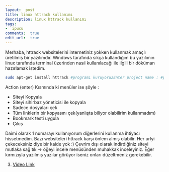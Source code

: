 ```yaml
---
layout:  post
title: linux httrack kullanımı
description: linux httrack kullanımı
tags:
-  ipucu
comments:  true
edit_url:  true
---
```


Merhaba, httrack websitelerini internetiniz yokken kullanmak amaçlı üretilmiş bir yazılımdır. Windows tarafında sıkça kullandığım bu yazılımın linux tarafında terminal üzerinden nasıl kullanılacağı ile ilgili bir döküman hazırlamak istedim.

```sh
sudo apt-get install httrack #programı kuruyoruzEnter project name : #projenin ismiBase path (return=/home/baba/websites/) : : #projenin indirileceği dizinEnter URLs (separated by commas or blank spaces) : #Kaydedeceğiniz websitesinin adresi
```

Action (enter) Kısmında ki menüler ise şöyle :

-   Siteyi Kopyala
-   Siteyi sihirbaz yöneticisi ile kopyala
-   Sadece dosyaları çek
-   Tüm linklerin bir kopyasını çek(yanlışta biliyor olabilirim kullanmadım)
-   Bookmark testi uygula
-   Çıkış

Daimi olarak 1 numarayı kullanıyorum diğerlerini kullanma ihtiyacı hissetmedim. Bazı websiteleri httrack karşı önlem almış olabilir. Her urlyi çekeceksiniz diye bir kaide yok :) Çevrim dışı olarak indirdiğiniz siteyi mutlaka sağ tık -> öğeyi incele menüsünden muhakkak inceleyiniz. Eğer kırmızıyla yazılmış yazılar görüyor iseniz onları düzeltmeniz gerekebilir.

3. [Video Link](https://www.youtube.com/channel/UCJyK4D5BcoPXjV5T8N8-liA?view_as=subscriber)
